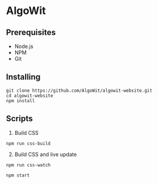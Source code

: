 # AlgoWit

## Prerequisites

  - Node.js
  - NPM
  - Git

## Installing

```
git clone https://github.com/AlgoWit/algowit-website.git
cd algowit-website
npm install
```

## Scripts

1. Build CSS

```
npm run css-build
```

2. Build CSS and live update

```
npm run css-watch
```

```
npm start
```
